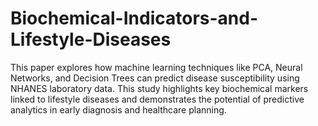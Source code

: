 # Biochemical-Indicators-and-Lifestyle-Diseases
This paper explores how machine learning techniques like PCA, Neural Networks, and Decision Trees can predict disease susceptibility using NHANES laboratory data. This study highlights key biochemical markers linked to lifestyle diseases and demonstrates the potential of predictive analytics in early diagnosis and healthcare planning.
